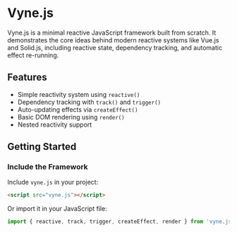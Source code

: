 # Vyne.js

Vyne.js is a minimal reactive JavaScript framework built from scratch. It demonstrates the core ideas behind modern reactive systems like Vue.js and Solid.js, including reactive state, dependency tracking, and automatic effect re-running.

## Features

- Simple reactivity system using `reactive()`
- Dependency tracking with `track()` and `trigger()`
- Auto-updating effects via `createEffect()`
- Basic DOM rendering using `render()`
- Nested reactivity support

## Getting Started

### Include the Framework

Include `vyne.js` in your project:

```html
<script src="vyne.js"></script>
```

Or import it in your JavaScript file:

```js
import { reactive, track, trigger, createEffect, render } from 'vyne.js';
```
